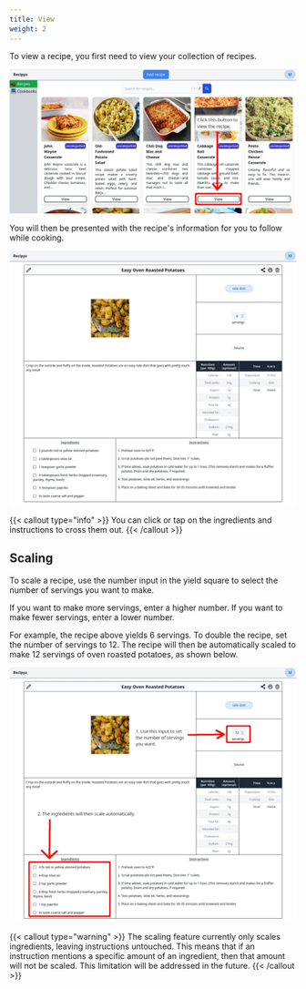 ```yaml
---
title: View
weight: 2
---
```


To view a recipe, you first need to view your collection of recipes.

![](images/view-recipe-enter.webp)

You will then be presented with the recipe's information for you
to follow while cooking. 

![](images/view-recipe.webp)

{{< callout type="info" >}}
You can click or tap on the ingredients
and instructions to cross them out.
{{< /callout >}}

## Scaling

To scale a recipe, use the number input in the yield square to select the number of servings you want to make.

If you want to make more servings, enter a higher number.
If you want to make fewer servings, enter a lower number.

For example, the recipe above yields 6 servings. To double the recipe, set the number of servings to 12.
The recipe will then be automatically scaled to make 12 servings of oven roasted potatoes, as shown below.

![](images/view-recipe-scale.webp)

{{< callout type="warning" >}}
The scaling feature currently only scales ingredients, leaving instructions untouched. This
means that if an instruction mentions a specific amount of an ingredient, then that amount will
not be scaled. This limitation will be addressed in the future.
{{< /callout >}}
